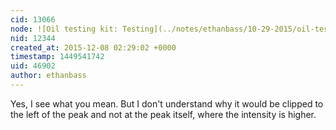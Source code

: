 ```yaml
---
cid: 13066
node: ![Oil testing kit: Testing](../notes/ethanbass/10-29-2015/oil-testing-kit-testing)
nid: 12344
created_at: 2015-12-08 02:29:02 +0000
timestamp: 1449541742
uid: 46902
author: ethanbass
---
```


Yes, I see what you mean. But I don't understand why it would be clipped to the left of the peak and not at the peak itself, where the intensity is higher.
